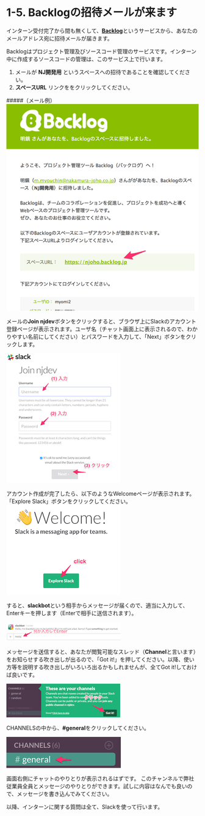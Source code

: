 # 1-5. Backlogの招待メールが来ます

インターン受付完了から間も無くして、[**Backlog**](http://www.backlog.jp/)というサービスから、あなたのメールアドレス宛に招待メールが届きます。

Backlogはプロジェクト管理及びソースコード管理のサービスです。インターン中に作成するソースコードの管理は、このサービス上で行います。

1. メールが **NJ開発用** というスペースへの招待であることを確認してください。
2. **スペースURL** リンクををクリックしてください。

#####（メール例）
![Backlog招待メール](../images/image-01-0007.png)

メールの**Join njdev**ボタンをクリックすると、ブラウザ上にSlackのアカウント登録ページが表示されます。ユーザ名（チャット画面上に表示されるので、わかりやすい名前にしてください）とパスワードを入力して、「Next」ボタンをクリックします。

![Slackアカウント作成ページ](../images/image-01-0002.png)

アカウント作成が完了したら、以下のようなWelcomeページが表示されます。「Explore Slack」ボタンをクリックしてください。
![Slackウェルカムページ](../images/image-01-0003.png)

すると、**slackbot**という相手からメッセージが届くので、適当に入力して、Enterキーを押します（Enterで相手に送信されます）。

![botとのチャット](../images/image-01-0004.png)

メッセージを送信すると、あなたが閲覧可能なスレッド（**Channel**と言います）をお知らせする吹き出しが出るので、「Got it!」を押してください。以降、使い方等を説明する吹き出しがいろいろ出るかもしれませんが、全てGot it!しておけば良いです。

![Slackからのお知らせ](../images/image-01-0005.png)

CHANNELSの中から、**#general**をクリックしてください。

![Channelを選択](../images/image-01-0006.png)

画面右側にチャットのやりとりが表示されるはずです。
このチャンネルで弊社従業員全員とメッセージのやりとりができます。試しに内容はなんでも良いので、メッセージを書き込んでみてください。

以降、インターンに関する質問は全て、Slackを使って行います。

